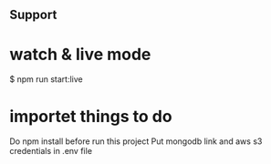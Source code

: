 
## Support
# watch & live mode
$ npm run start:live 

# importet things to do 
Do npm install before run this project
Put mongodb link and aws s3 credentials in .env file